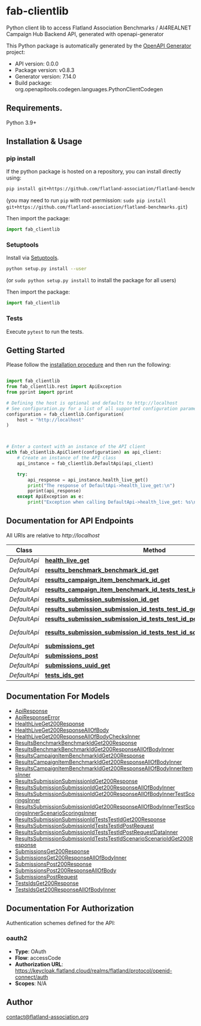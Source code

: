 # fab-clientlib
Python client lib to access Flatland Association Benchmarks / AI4REALNET Campaign Hub Backend API, generated with openapi-generator

This Python package is automatically generated by the [OpenAPI Generator](https://openapi-generator.tech) project:

- API version: 0.0.0
- Package version: v0.8.3
- Generator version: 7.14.0
- Build package: org.openapitools.codegen.languages.PythonClientCodegen

## Requirements.

Python 3.9+

## Installation & Usage
### pip install

If the python package is hosted on a repository, you can install directly using:

```sh
pip install git+https://github.com/flatland-association/flatland-benchmarks.git
```
(you may need to run `pip` with root permission: `sudo pip install git+https://github.com/flatland-association/flatland-benchmarks.git`)

Then import the package:
```python
import fab_clientlib
```

### Setuptools

Install via [Setuptools](http://pypi.python.org/pypi/setuptools).

```sh
python setup.py install --user
```
(or `sudo python setup.py install` to install the package for all users)

Then import the package:
```python
import fab_clientlib
```

### Tests

Execute `pytest` to run the tests.

## Getting Started

Please follow the [installation procedure](#installation--usage) and then run the following:

```python

import fab_clientlib
from fab_clientlib.rest import ApiException
from pprint import pprint

# Defining the host is optional and defaults to http://localhost
# See configuration.py for a list of all supported configuration parameters.
configuration = fab_clientlib.Configuration(
    host = "http://localhost"
)



# Enter a context with an instance of the API client
with fab_clientlib.ApiClient(configuration) as api_client:
    # Create an instance of the API class
    api_instance = fab_clientlib.DefaultApi(api_client)

    try:
        api_response = api_instance.health_live_get()
        print("The response of DefaultApi->health_live_get:\n")
        pprint(api_response)
    except ApiException as e:
        print("Exception when calling DefaultApi->health_live_get: %s\n" % e)

```

## Documentation for API Endpoints

All URIs are relative to *http://localhost*

Class | Method | HTTP request | Description
------------ | ------------- | ------------- | -------------
*DefaultApi* | [**health_live_get**](docs/DefaultApi.md#health_live_get) | **GET** /health/live | 
*DefaultApi* | [**results_benchmark_benchmark_id_get**](docs/DefaultApi.md#results_benchmark_benchmark_id_get) | **GET** /results/benchmark/{benchmark_id} | 
*DefaultApi* | [**results_campaign_item_benchmark_id_get**](docs/DefaultApi.md#results_campaign_item_benchmark_id_get) | **GET** /results/campaign-item/{benchmark_id} | 
*DefaultApi* | [**results_campaign_item_benchmark_id_tests_test_id_get**](docs/DefaultApi.md#results_campaign_item_benchmark_id_tests_test_id_get) | **GET** /results/campaign-item/{benchmark_id}/tests/{test_id} | 
*DefaultApi* | [**results_submission_submission_id_get**](docs/DefaultApi.md#results_submission_submission_id_get) | **GET** /results/submission/{submission_id} | 
*DefaultApi* | [**results_submission_submission_id_tests_test_id_get**](docs/DefaultApi.md#results_submission_submission_id_tests_test_id_get) | **GET** /results/submission/{submission_id}/tests/{test_id} | 
*DefaultApi* | [**results_submission_submission_id_tests_test_id_post**](docs/DefaultApi.md#results_submission_submission_id_tests_test_id_post) | **POST** /results/submission/{submission_id}/tests/{test_id} | 
*DefaultApi* | [**results_submission_submission_id_tests_test_id_scenario_scenario_id_get**](docs/DefaultApi.md#results_submission_submission_id_tests_test_id_scenario_scenario_id_get) | **GET** /results/submission/{submission_id}/tests/{test_id}/scenario/{scenario_id} | 
*DefaultApi* | [**submissions_get**](docs/DefaultApi.md#submissions_get) | **GET** /submissions | 
*DefaultApi* | [**submissions_post**](docs/DefaultApi.md#submissions_post) | **POST** /submissions | 
*DefaultApi* | [**submissions_uuid_get**](docs/DefaultApi.md#submissions_uuid_get) | **GET** /submissions/{uuid} | 
*DefaultApi* | [**tests_ids_get**](docs/DefaultApi.md#tests_ids_get) | **GET** /tests/{ids} | 


## Documentation For Models

 - [ApiResponse](docs/ApiResponse.md)
 - [ApiResponseError](docs/ApiResponseError.md)
 - [HealthLiveGet200Response](docs/HealthLiveGet200Response.md)
 - [HealthLiveGet200ResponseAllOfBody](docs/HealthLiveGet200ResponseAllOfBody.md)
 - [HealthLiveGet200ResponseAllOfBodyChecksInner](docs/HealthLiveGet200ResponseAllOfBodyChecksInner.md)
 - [ResultsBenchmarkBenchmarkIdGet200Response](docs/ResultsBenchmarkBenchmarkIdGet200Response.md)
 - [ResultsBenchmarkBenchmarkIdGet200ResponseAllOfBodyInner](docs/ResultsBenchmarkBenchmarkIdGet200ResponseAllOfBodyInner.md)
 - [ResultsCampaignItemBenchmarkIdGet200Response](docs/ResultsCampaignItemBenchmarkIdGet200Response.md)
 - [ResultsCampaignItemBenchmarkIdGet200ResponseAllOfBodyInner](docs/ResultsCampaignItemBenchmarkIdGet200ResponseAllOfBodyInner.md)
 - [ResultsCampaignItemBenchmarkIdGet200ResponseAllOfBodyInnerItemsInner](docs/ResultsCampaignItemBenchmarkIdGet200ResponseAllOfBodyInnerItemsInner.md)
 - [ResultsSubmissionSubmissionIdGet200Response](docs/ResultsSubmissionSubmissionIdGet200Response.md)
 - [ResultsSubmissionSubmissionIdGet200ResponseAllOfBodyInner](docs/ResultsSubmissionSubmissionIdGet200ResponseAllOfBodyInner.md)
 - [ResultsSubmissionSubmissionIdGet200ResponseAllOfBodyInnerTestScoringsInner](docs/ResultsSubmissionSubmissionIdGet200ResponseAllOfBodyInnerTestScoringsInner.md)
 - [ResultsSubmissionSubmissionIdGet200ResponseAllOfBodyInnerTestScoringsInnerScenarioScoringsInner](docs/ResultsSubmissionSubmissionIdGet200ResponseAllOfBodyInnerTestScoringsInnerScenarioScoringsInner.md)
 - [ResultsSubmissionSubmissionIdTestsTestIdGet200Response](docs/ResultsSubmissionSubmissionIdTestsTestIdGet200Response.md)
 - [ResultsSubmissionSubmissionIdTestsTestIdPostRequest](docs/ResultsSubmissionSubmissionIdTestsTestIdPostRequest.md)
 - [ResultsSubmissionSubmissionIdTestsTestIdPostRequestDataInner](docs/ResultsSubmissionSubmissionIdTestsTestIdPostRequestDataInner.md)
 - [ResultsSubmissionSubmissionIdTestsTestIdScenarioScenarioIdGet200Response](docs/ResultsSubmissionSubmissionIdTestsTestIdScenarioScenarioIdGet200Response.md)
 - [SubmissionsGet200Response](docs/SubmissionsGet200Response.md)
 - [SubmissionsGet200ResponseAllOfBodyInner](docs/SubmissionsGet200ResponseAllOfBodyInner.md)
 - [SubmissionsPost200Response](docs/SubmissionsPost200Response.md)
 - [SubmissionsPost200ResponseAllOfBody](docs/SubmissionsPost200ResponseAllOfBody.md)
 - [SubmissionsPostRequest](docs/SubmissionsPostRequest.md)
 - [TestsIdsGet200Response](docs/TestsIdsGet200Response.md)
 - [TestsIdsGet200ResponseAllOfBodyInner](docs/TestsIdsGet200ResponseAllOfBodyInner.md)


<a id="documentation-for-authorization"></a>
## Documentation For Authorization


Authentication schemes defined for the API:
<a id="oauth2"></a>
### oauth2

- **Type**: OAuth
- **Flow**: accessCode
- **Authorization URL**: https://keycloak.flatland.cloud/realms/flatland/protocol/openid-connect/auth
- **Scopes**: N/A


## Author

contact@flatland-association.org



